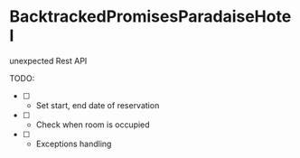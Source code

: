 # BacktrackedPromisesParadaiseHotel
unexpected Rest API

TODO:
- [ ] - Set start, end date of reservation
- [ ] - Check when room is occupied
- [ ] - Exceptions handling
